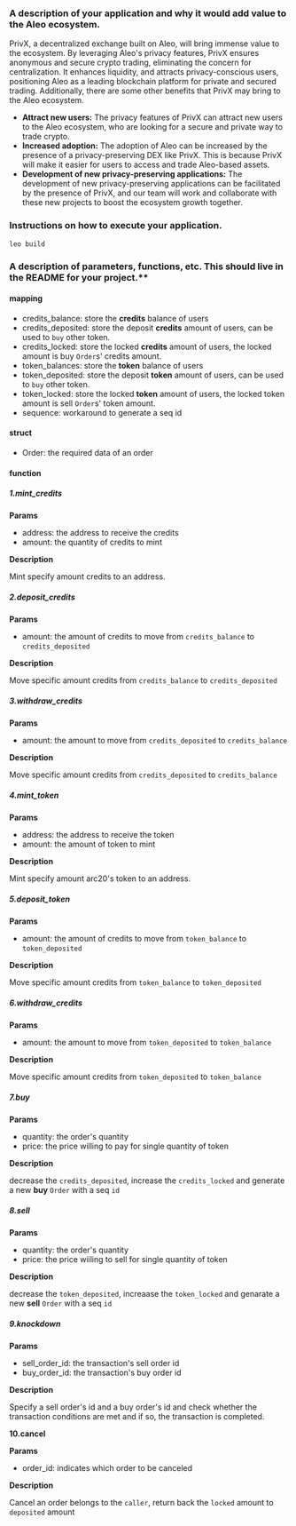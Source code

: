 ### A description of your application and why it would add value to the Aleo ecosystem.

PrivX, a decentralized exchange built on Aleo, will bring immense value to the ecosystem. By leveraging Aleo's privacy features, PrivX ensures anonymous and secure crypto trading, eliminating the concern for centralization. It enhances liquidity, and attracts privacy-conscious users, positioning Aleo as a leading blockchain platform for private and secured trading. Additionally, there are some other benefits that PrivX may bring to the Aleo ecosystem.

- **Attract new users:** The privacy features of PrivX can attract new users to the Aleo ecosystem, who are looking for a secure and private way to trade crypto.
- **Increased adoption:** The adoption of Aleo can be increased by the presence of a privacy-preserving DEX like PrivX. This is because PrivX will make it easier for users to access and trade Aleo-based assets.
- **Development of new privacy-preserving applications:** The development of new privacy-preserving applications can be facilitated by the presence of PrivX, and our team will work and collaborate with these new projects to boost the ecosystem growth together.



### Instructions on how to execute your application.

`leo build`

### A description of parameters, functions, etc. This should live in the README for your project.**

#### mapping

- credits_balance: store the **credits** balance of users 
- credits_deposited: store the deposit **credits** amount of users, can be used to `buy` other token. 
- credits_locked: store the locked **credits** amount of users, the locked amount is  buy  `Order`s'  credits amount.
- token_balances: store the **token** balance of users 
- token_deposited: store the deposit **token** amount of users, can be used to `buy` other token. 
- token_locked: store the locked **token** amount of users, the locked token amount is sell `Order`s' token amount.
- sequence: workaround to generate a seq id



#### struct

- Order: the required data of an order



#### function

##### 1.mint_credits

**Params** 

- address: the address to receive the credits
- amount: the quantity of credits to mint

**Description**

Mint specify amount credits to an address.



##### 2.deposit_credits

**Params**

- amount: the amount of credits to move from  `credits_balance` to `credits_deposited`

**Description**

Move specific amount credits from  `credits_balance` to `credits_deposited`



##### 3.withdraw_credits

**Params**

- amount: the amount to move from `credits_deposited` to `credits_balance`  

**Description**

Move specific amount credits from  `credits_deposited` to `credits_balance`



##### 4.mint_token

**Params** 

- address: the address to receive the token
- amount: the amount of token to mint

**Description**

Mint specify amount arc20's token to an address.



##### 5.deposit_token 

**Params**

- amount: the amount of credits to move from  `token_balance` to `token_deposited`

**Description**

Move specific amount credits from  `token_balance` to `token_deposited`



##### 6.withdraw_credits

**Params**

- amount: the amount to move from `token_deposited` to `token_balance`  

**Description**

Move specific amount credits from  `token_deposited` to `token_balance`



##### 7.buy

**Params**

- quantity: the order's quantity 
- price: the price willing to pay for single quantity of token

**Description**

decrease the `credits_deposited`, increase the `credits_locked` and generate a new **buy** `Order` with a seq `id`



##### 8.sell

**Params**

- quantity: the order's quantity 
- price: the price wiiling to sell for single quantity of token

**Description**

decrease the `token_deposited`, increaase the `token_locked` and genarate a new **sell** `Order` with a seq `id`



##### 9.knockdown

**Params**

- sell_order_id: the transaction's sell order id
- buy_order_id: the transaction's buy order id

**Description**

Specify a sell order's id and a buy order's id and check whether the transaction conditions are met and if so, the transaction is completed.



**10.cancel**

**Params**

- order_id: indicates which order to be canceled

**Description**

Cancel an order belongs to the `caller`,  return back the `locked` amount to `deposited` amount


